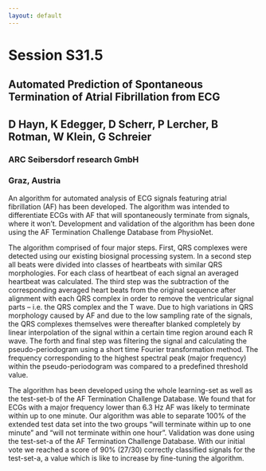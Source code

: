 ```yaml
---
layout: default
---
```


# Session S31.5

## Automated Prediction of Spontaneous Termination of Atrial Fibrillation from ECG

## D Hayn, K Edegger, D Scherr, P Lercher, B Rotman, W Klein, G Schreier
### ARC Seibersdorf research GmbH
### Graz, Austria

An algorithm for automated analysis of ECG signals featuring atrial
fibrillation (AF) has been developed. The algorithm was intended to
differentiate ECGs with AF that will spontaneously terminate from signals,
where it won’t. Development and validation of the algorithm has been done using
the AF Termination Challenge Database from PhysioNet.

The algorithm comprised of four major steps. First, QRS complexes were detected
using our existing biosignal processing system. In a second step all beats were
divided into classes of heartbeats with similar QRS morphologies. For each
class of heartbeat of each signal an averaged heartbeat was calculated. The
third step was the subtraction of the corresponding averaged heart beats from
the original sequence after alignment with each QRS complex in order to remove
the ventricular signal parts – i.e. the QRS complex and the T wave. Due to high
variations in QRS morphology caused by AF and due to the low sampling rate of
the signals, the QRS complexes themselves were thereafter blanked completely by
linear interpolation of the signal within a certain time region around each R
wave. The forth and final step was filtering the signal and calculating the
pseudo-periodogram using a short time Fourier transformation method. The
frequency corresponding to the highest spectral peak (major frequency) within
the pseudo-periodogram was compared to a predefined threshold value.

The algorithm has been developed using the whole learning-set as well as the
test-set-b of the AF Termination Challenge Database. We found that for ECGs
with a major frequency lower than 6.3 Hz AF was likely to terminate within up
to one minute. Our algorithm was able to separate 100% of the extended test
data set into the two groups “will terminate within up to one minute” and “will
not terminate within one hour”. Validation was done using the test-set-a of the
AF Termination Challenge Database. With our initial vote we reached a score of
90% (27/30) correctly classified signals for the test-set-a, a value which is
like to increase by fine-tuning the algorithm. 


